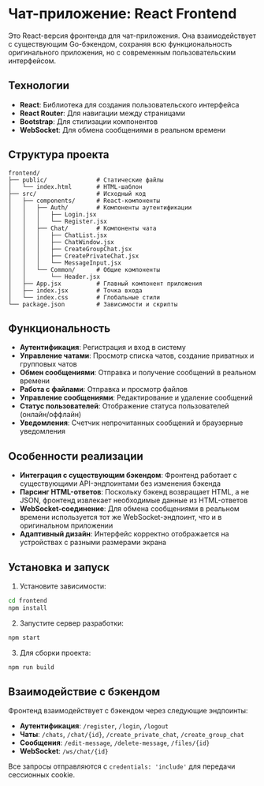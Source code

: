 # Чат-приложение: React Frontend

Это React-версия фронтенда для чат-приложения. Она взаимодействует с существующим Go-бэкендом, сохраняя всю функциональность оригинального приложения, но с современным пользовательским интерфейсом.

## Технологии

- **React**: Библиотека для создания пользовательского интерфейса
- **React Router**: Для навигации между страницами
- **Bootstrap**: Для стилизации компонентов
- **WebSocket**: Для обмена сообщениями в реальном времени

## Структура проекта

```
frontend/
├── public/              # Статические файлы
│   └── index.html       # HTML-шаблон
├── src/                 # Исходный код
│   ├── components/      # React-компоненты
│   │   ├── Auth/        # Компоненты аутентификации
│   │   │   ├── Login.jsx
│   │   │   └── Register.jsx
│   │   ├── Chat/        # Компоненты чата
│   │   │   ├── ChatList.jsx
│   │   │   ├── ChatWindow.jsx
│   │   │   ├── CreateGroupChat.jsx
│   │   │   ├── CreatePrivateChat.jsx
│   │   │   └── MessageInput.jsx
│   │   └── Common/      # Общие компоненты
│   │       └── Header.jsx
│   ├── App.jsx          # Главный компонент приложения
│   ├── index.jsx        # Точка входа
│   └── index.css        # Глобальные стили
└── package.json         # Зависимости и скрипты
```

## Функциональность

- **Аутентификация**: Регистрация и вход в систему
- **Управление чатами**: Просмотр списка чатов, создание приватных и групповых чатов
- **Обмен сообщениями**: Отправка и получение сообщений в реальном времени
- **Работа с файлами**: Отправка и просмотр файлов
- **Управление сообщениями**: Редактирование и удаление сообщений
- **Статус пользователей**: Отображение статуса пользователей (онлайн/оффлайн)
- **Уведомления**: Счетчик непрочитанных сообщений и браузерные уведомления

## Особенности реализации

- **Интеграция с существующим бэкендом**: Фронтенд работает с существующими API-эндпоинтами без изменения бэкенда
- **Парсинг HTML-ответов**: Поскольку бэкенд возвращает HTML, а не JSON, фронтенд извлекает необходимые данные из HTML-ответов
- **WebSocket-соединение**: Для обмена сообщениями в реальном времени используется тот же WebSocket-эндпоинт, что и в оригинальном приложении
- **Адаптивный дизайн**: Интерфейс корректно отображается на устройствах с разными размерами экрана

## Установка и запуск

1. Установите зависимости:
```bash
cd frontend
npm install
```

2. Запустите сервер разработки:
```bash
npm start
```

3. Для сборки проекта:
```bash
npm run build
```

## Взаимодействие с бэкендом

Фронтенд взаимодействует с бэкендом через следующие эндпоинты:

- **Аутентификация**: `/register`, `/login`, `/logout`
- **Чаты**: `/chats`, `/chat/{id}`, `/create_private_chat`, `/create_group_chat`
- **Сообщения**: `/edit-message`, `/delete-message`, `/files/{id}`
- **WebSocket**: `/ws/chat/{id}`

Все запросы отправляются с `credentials: 'include'` для передачи сессионных cookie.
